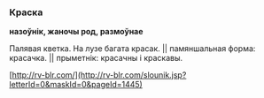 ### Краска
**назоўнік, жаночы род, размоўнае**

Палявая кветка. На лузе багата красак. || памяншальная форма: красачка. || прыметнік: красачны і краскавы.

<a rel="author">[http://rv-blr.com/](http://rv-blr.com/slounik.jsp?letterId=0&maskId=0&pageId=1445)</a>
